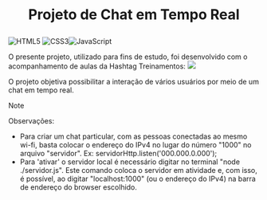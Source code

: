 # <p align="center">Projeto de Chat em Tempo Real</p>

![HTML5](https://img.shields.io/badge/html5-%23E34F26.svg?style=for-the-badge&logo=html5&logoColor=white) ![CSS3](https://img.shields.io/badge/css3-%231572B6.svg?style=for-the-badge&logo=css3&logoColor=white)![JavaScript](https://img.shields.io/badge/javascript-%23323330.svg?style=for-the-badge&logo=javascript&logoColor=%23F7DF1E)

</p>

O presente projeto, utilizado para fins de estudo, foi desenvolvido com o acompanhamento de aulas da Hashtag Treinamentos: ![](C:\Users\abcde\Desktop\Hashtag\JavaScript\cloneProdutosAppleWatch\imagens\logo.png)

O projeto objetiva possibilitar a interação de vários usuários por meio de um chat em tempo real.
>[!NOTE]
>Observações:
>
* Para criar um chat particular, com as pessoas conectadas ao mesmo wi-fi, basta colocar o endereço do IPv4 no lugar do número "1000" no arquivo "servidor".
Ex: servidorHttp.listen('000.000.0.000');
* Para 'ativar' o servidor local é necessário digitar no terminal "node ./servidor.js". Este comando coloca o servidor em atividade e, com isso, é possível, ao digitar "localhost:1000" (ou o endereço do IPv4) na barra de endereço do browser escolhido.
